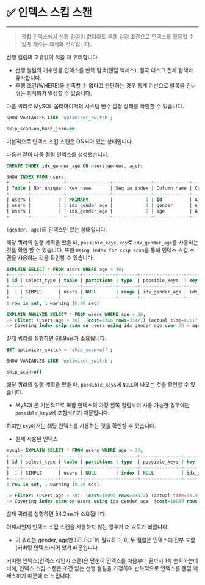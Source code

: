 # ✅ 인덱스 스킵 스캔
---
> 복합 인덱스에서 선행 컬럼이 없더라도 후행 컬럼 조건으로 인덱스를 활용할 수 있게 해주는 최적화 전략입니다.

선행 컬럼의 고유값이 적을 때 유리합니다.
* 선행 컬럼의 개수만큼 인덱스를 반복 탐색(랜덤 액세스), 결국 디스크 전체 탐색과 유사합니다.
* 후행 조건(WHERE)을 만족할 수 없다고 판단하는 경우 통계 기반으로 블록을 건너뛰는 최적화가 발생할 수 있습니다.

다음 쿼리로 MySQL 옵티마이저의 시스템 변수 설정 상태를 확인할 수 있습니다.
```sql
SHOW VARIABLES LIKE 'optimizer_switch';

skip_scan=on,hash_join=on
```
기본적으로 인덱스 스킵 스캔은 ON되어 있는 상태입니다.

다음과 같이 다중 컬럼 인덱스를 생성했습니다.
```sql
CREATE INDEX idx_gender_age ON users(gender, age);

SHOW INDEX FROM users;
+-------+------------+----------------+--------------+-------------+-----------+-------------+----------+--------+------+------------+---------+---------------+---------+------------+
| Table | Non_unique | Key_name       | Seq_in_index | Column_name | Collation | Cardinality | Sub_part | Packed | Null | Index_type | Comment | Index_comment | Visible | Expression |
+-------+------------+----------------+--------------+-------------+-----------+-------------+----------+--------+------+------------+---------+---------------+---------+------------+
| users |          0 | PRIMARY        |            1 | id          | A         |           4 |     NULL |   NULL |      | BTREE      |         |               | YES     | NULL       |
| users |          1 | idx_gender_age |            1 | gender      | A         |           2 |     NULL |   NULL | YES  | BTREE      |         |               | YES     | NULL       |
| users |          1 | idx_gender_age |            2 | age         | A         |           4 |     NULL |   NULL | YES  | BTREE      |         |               | YES     | NULL       |
+-------+------------+----------------+--------------+-------------+-----------+-------------+----------+--------+------+------------+---------+---------------+---------+------------+
```
`(gender, age)`의 인덱스만 있는 상태입니다.

해당 쿼리의 실행 계획을 봤을 때, `possible_keys`, `key`로 `idx_gender_age`를 사용하는 것을 확인 할 수 있습니다.
또한 `Using index for skip scan`을 통해 인덱스 스킵 스캔을 사용하는 것을 확인할 수 있습니다.
```sql
EXPLAIN SELECT * FROM users WHERE age > 30;
+----+-------------+-------+------------+-------+----------------+----------------+---------+------+-------+----------+----------------------------------------+
| id | select_type | table | partitions | type  | possible_keys  | key            | key_len | ref  | rows  | filtered | Extra                                  |
+----+-------------+-------+------------+-------+----------------+----------------+---------+------+-------+----------+----------------------------------------+
|  1 | SIMPLE      | users | NULL       | range | idx_gender_age | idx_gender_age | 10      | NULL | 33471 |   100.00 | Using where; Using index for skip scan |
+----+-------------+-------+------------+-------+----------------+----------------+---------+------+-------+----------+----------------------------------------+
1 row in set, 1 warning (0.00 sec)
```

```sql
EXPLAIN ANALYZE SELECT * FROM users WHERE age > 30;
-> Filter: (users.age > 30)  (cost=8386 rows=33471) (actual time=0.117..68.9 rows=70061 loops=1)
-> Covering index skip scan on users using idx_gender_age over 30 < age  (cost=8386 rows=33471) (actual time=0.113..59.3 rows=70061 loops=1)
```
실제 쿼리를 실행하면 68.9ms가 소요됩니다.

```sql
SET optimizer_switch = 'skip_scan=off';

SHOW VARIABLES LIKE 'optimizer_switch';

skip_scan=off
```
해당 쿼리의 실행 계획을 봤을 때, `possible_keys`에 `NULL`이 나오는 것을 확인할 수 있습니다.
* MySQL은 기본적으로 복합 인덱스의 가장 왼쪽 컬럼부터 사용 가능한 경우에만 `possible_keys`에 포함시키기 때문입니다.

하지만 `key`에서는 해당 인덱스를 사용하는 것을 확인할 수 있습니다.
* 실제 사용된 인덱스
```sql
mysql> EXPLAIN SELECT * FROM users WHERE age > 30;
+----+-------------+-------+------------+-------+---------------+----------------+---------+------+--------+----------+--------------------------+
| id | select_type | table | partitions | type  | possible_keys | key            | key_len | ref  | rows   | filtered | Extra                    |
+----+-------------+-------+------------+-------+---------------+----------------+---------+------+--------+----------+--------------------------+
|  1 | SIMPLE      | users | NULL       | index | NULL          | idx_gender_age | 10      | NULL | 100425 |    33.33 | Using where; Using index |
+----+-------------+-------+------------+-------+---------------+----------------+---------+------+--------+----------+--------------------------+
1 row in set, 1 warning (0.00 sec)
```

```sql
-> Filter: (users.age > 30)  (cost=10099 rows=33472) (actual time=13.9..54.2 rows=70061 loops=1)
-> Covering index scan on users using idx_gender_age  (cost=10099 rows=100425) (actual time=4.43..45.2 rows=100000 loops=1)
```
실제 쿼리를 실행하면 54.2ms가 소요됩니다.

어째서인지 인덱스 스킵 스캔을 사용하지 않는 경우가 더 속도가 빠릅니다.
* 이 쿼리는 gender, age만 SELECT에 필요하고, 이 두 컬럼은 인덱스에 전부 포함(커버링 인덱스)되어 있기 때문입니다.

커버링 인덱스(인덱스 레인지 스캔)은 단순히 인덱스를 처음부터 끝까지 1회 순회하는데 비해, 인덱스 스킵 스캔은 조건 없는 선행 컬럼을 가정하여 반복적으로 인덱스를 랜덤 액세스하기 때문에 더 느립니다.

